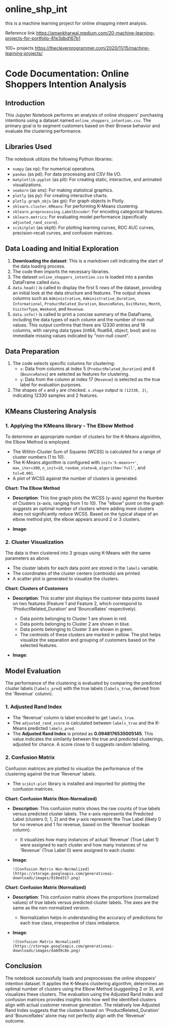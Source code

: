 # online_shp_int
this is a machine learning project for online shopping intent analysis. 

Reference link https://amankharwal.medium.com/20-machine-learning-projects-for-portfolio-81e3dbd167b1

100+ projects https://thecleverprogrammer.com/2020/11/15/machine-learning-projects/

# Code Documentation: Online Shoppers Intention Analysis

## Introduction

This Jupyter Notebook performs an analysis of online shoppers' purchasing intentions using a dataset named `online_shoppers_intention.csv`. The primary goal is to segment customers based on their Browse behavior and evaluate the clustering performance.

## Libraries Used

The notebook utilizes the following Python libraries:

* `numpy` (as np): For numerical operations.
* `pandas` (as pd): For data processing and CSV file I/O.
* `matplotlib.pyplot` (as plt): For creating static, interactive, and animated visualizations.
* `seaborn` (as sns): For making statistical graphics.
* `plotly` (as py): For creating interactive charts.
* `plotly.graph_objs` (as go): For graph objects in Plotly.
* `sklearn.cluster.KMeans`: For performing K-Means clustering.
* `sklearn.preprocessing.LabelEncoder`: For encoding categorical features.
* `sklearn.metrics`: For evaluating model performance (specifically `adjusted_rand_score`).
* `scikitplot` (as skplt): For plotting learning curves, ROC AUC curves, precision-recall curves, and confusion matrices.

## Data Loading and Initial Exploration

1. **Downloading the dataset**: This is a markdown cell indicating the start of the data loading process.
2. The code then imports the necessary libraries.
3. The dataset `online_shoppers_intention.csv` is loaded into a pandas DataFrame called `data`.
4. `data.head()` is called to display the first 5 rows of the dataset, providing an initial look at the data structure and features. The output shows columns such as `Administrative`, `Administrative_Duration`, `Informational`, `ProductRelated_Duration`, `BounceRates`, `ExitRates`, `Month`, `VisitorType`, `Weekend`, and `Revenue`.
5. `data.info()` is called to print a concise summary of the DataFrame, including the data types of each column and the number of non-null values. This output confirms that there are 12330 entries and 18 columns, with varying data types (int64, float64, object, bool) and no immediate missing values indicated by "non-null count".

## Data Preparation

1. The code selects specific columns for clustering:
    * `x`: Data from columns at index 5 (`ProductRelated_Duration`) and 6 (`BounceRates`) are selected as features for clustering.
    * `y`: Data from the column at index 17 (`Revenue`) is selected as the true label for evaluation purposes.
2. The shapes of `x` and `y` are checked. `x.shape` output is `(12330, 2)`, indicating 12330 samples and 2 features.

## KMeans Clustering Analysis

### 1. Applying the KMeans library - The Elbow Method

To determine an appropriate number of clusters for the K-Means algorithm, the Elbow Method is employed.

* The Within-Cluster Sum of Squares (WCSS) is calculated for a range of cluster numbers (1 to 10).
* The K-Means algorithm is configured with `init='k-means++'`, `max_iter=300`, `n_init=10`, `random_state=0`, `algorithm='full'`, and `tol=0.001`.
* A plot of WCSS against the number of clusters is generated.

**Chart: The Elbow Method**

* **Description**: This line graph plots the WCSS (y-axis) against the Number of Clusters (x-axis, ranging from 1 to 10). The "elbow" point on the graph suggests an optimal number of clusters where adding more clusters does not significantly reduce WCSS. Based on the typical shape of an elbow method plot, the elbow appears around 2 or 3 clusters.
* **Image**:

    <!-- ```
    ![Elbow Method Plot](https://storage.googleapis.com/generativeai-downloads/images/d86d7094.png)
    ``` -->

### 2. Cluster Visualization

The data is then clustered into 3 groups using K-Means with the same parameters as above.

* The cluster labels for each data point are stored in the `labels` variable.
* The coordinates of the cluster centers (centroids) are printed.
* A scatter plot is generated to visualize the clusters.

**Chart: Clusters of Customers**

* **Description**: This scatter plot displays the customer data points based on two features (Feature 1 and Feature 2, which correspond to 'ProductRelated_Duration' and 'BounceRates' respectively).
  * Data points belonging to Cluster 1 are shown in red.
  * Data points belonging to Cluster 2 are shown in blue.
  * Data points belonging to Cluster 3 are shown in green.
  * The centroids of these clusters are marked in yellow.
    The plot helps visualize the separation and grouping of customers based on the selected features.
* **Image**:

    <!-- ```
    ![Customer Clusters Plot](https://storage.googleapis.com/generativeai-downloads/images/0dffff46.png)
    ``` -->

## Model Evaluation

The performance of the clustering is evaluated by comparing the predicted cluster labels (`labels_pred`) with the true labels (`labels_true`, derived from the 'Revenue' column).

### 1. Adjusted Rand Index

* The 'Revenue' column is label encoded to get `labels_true`.
* The `adjusted_rand_score` is calculated between `labels_true` and the K-Means predicted `labels_pred`.
* The **Adjusted Rand Index** is printed as **0.0948176535005145**. This value indicates the similarity between the true and predicted clusterings, adjusted for chance. A score close to 0 suggests random labeling.

### 2. Confusion Matrix

Confusion matrices are plotted to visualize the performance of the clustering against the true 'Revenue' labels.

* The `scikit-plot` library is installed and imported for plotting the confusion matrices.

**Chart: Confusion Matrix (Non-Normalized)**

* **Description**: This confusion matrix shows the raw counts of true labels versus predicted cluster labels. The x-axis represents the Predicted Label (clusters 0, 1, 2) and the y-axis represents the True Label (likely 0 for no revenue and 1 for revenue, based on the 'Revenue' boolean column).
  * It visualizes how many instances of actual 'Revenue' (True Label 1) were assigned to each cluster and how many instances of no 'Revenue' (True Label 0) were assigned to each cluster.
* **Image**:

    ```
    ![Confusion Matrix Non-Normalized](https://storage.googleapis.com/generativeai-downloads/images/919ed317.png)
    ```

**Chart: Confusion Matrix (Normalized)**

* **Description**: This confusion matrix shows the proportions (normalized values) of true labels versus predicted cluster labels. The axes are the same as the non-normalized version.
  * Normalization helps in understanding the accuracy of predictions for each true class, irrespective of class imbalance.
* **Image**:

    ```
    ![Confusion Matrix Normalized](https://storage.googleapis.com/generativeai-downloads/images/da0d9c8e.png)
    ```

## Conclusion

The notebook successfully loads and preprocesses the online shoppers' intention dataset. It applies the K-Means clustering algorithm, determines an optimal number of clusters using the Elbow Method (suggesting 2 or 3), and visualizes these clusters. The evaluation using the Adjusted Rand Index and confusion matrices provides insights into how well the identified clusters align with actual customer revenue generation. The relatively low Adjusted Rand Index suggests that the clusters based on 'ProductRelated_Duration' and 'BounceRates' alone may not perfectly align with the 'Revenue' outcome.
